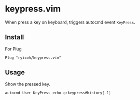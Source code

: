 # keypress.vim

When press a key on keyboard, triggers autocmd event `KeyPress`.

## Install

For Plug

```vim
Plug "ryicoh/keypress.vim"
```


## Usage

Show the pressed key.

```vim
autocmd User KeyPress echo g:keypress#history[-1]
```
